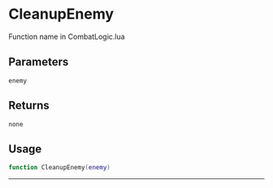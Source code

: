 # CleanupEnemy
Function name in CombatLogic.lua
## Parameters
`enemy`
## Returns
`none`
## Usage
```lua
function CleanupEnemy(enemy)
```
---
